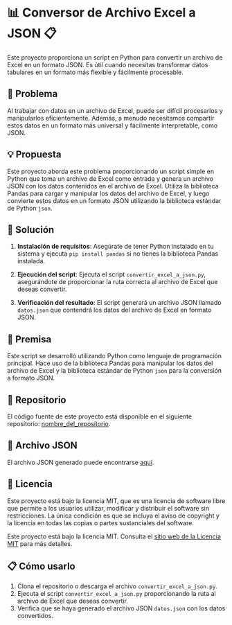# 📊 Conversor de Archivo Excel a JSON 📋

Este proyecto proporciona un script en Python para convertir un archivo de Excel en un formato JSON. Es útil cuando necesitas transformar datos tabulares en un formato más flexible y fácilmente procesable.

## 🚀 Problema

Al trabajar con datos en un archivo de Excel, puede ser difícil procesarlos y manipularlos eficientemente. Además, a menudo necesitamos compartir estos datos en un formato más universal y fácilmente interpretable, como JSON.

## 💡 Propuesta

Este proyecto aborda este problema proporcionando un script simple en Python que toma un archivo de Excel como entrada y genera un archivo JSON con los datos contenidos en el archivo de Excel. Utiliza la biblioteca Pandas para cargar y manipular los datos del archivo de Excel, y luego convierte estos datos en un formato JSON utilizando la biblioteca estándar de Python `json`.

## 🔧 Solución

1. **Instalación de requisitos**: Asegúrate de tener Python instalado en tu sistema y ejecuta `pip install pandas` si no tienes la biblioteca Pandas instalada.

2. **Ejecución del script**: Ejecuta el script `convertir_excel_a_json.py`, asegurándote de proporcionar la ruta correcta al archivo de Excel que deseas convertir.

3. **Verificación del resultado**: El script generará un archivo JSON llamado `datos.json` que contendrá los datos del archivo de Excel en formato JSON.

## 📝 Premisa

Este script se desarrolló utilizando Python como lenguaje de programación principal. Hace uso de la biblioteca Pandas para manipular los datos del archivo de Excel y la biblioteca estándar de Python `json` para la conversión a formato JSON.

## 📂 Repositorio

El código fuente de este proyecto está disponible en el siguiente repositorio: [nombre_del_repositorio](enlace_al_repositorio).

## 📄 Archivo JSON

El archivo JSON generado puede encontrarse [aquí](enlace_al_archivo_json).

## 📄 Licencia

Este proyecto está bajo la licencia MIT, que es una licencia de software libre que permite a los usuarios utilizar, modificar y distribuir el software sin restricciones. La única condición es que se incluya el aviso de copyright y la licencia en todas las copias o partes sustanciales del software.

Este proyecto está bajo la licencia MIT. Consulta el [sitio web de la Licencia MIT](https://opensource.org/licenses/MIT) para más detalles.

## 📋 Cómo usarlo

1. Clona el repositorio o descarga el archivo `convertir_excel_a_json.py`.
2. Ejecuta el script `convertir_excel_a_json.py` proporcionando la ruta al archivo de Excel que deseas convertir.
3. Verifica que se haya generado el archivo JSON `datos.json` con los datos convertidos.


